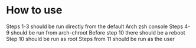 # How to use

Steps 1-3 should be run directly from the default Arch zsh console
Steps 4-9 should be run from arch-chroot
Before step 10 there should be a reboot
Step 10 should be run as root
Steps from 11 should be run as the user

